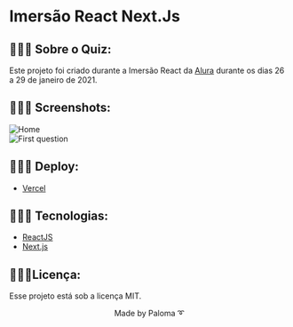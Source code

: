 # Imersão React Next.Js

## 👩🏽‍💻 Sobre o Quiz:

Este projeto foi criado durante a Imersão React da [Alura](https://www.alura.com.br/) durante os dias 26 a 29 de janeiro de 2021.

## 👩🏽‍💻 Screenshots:

  <div align="left">
  <img src="https://github.com/palomavila/alura-quiz/blob/main/prints/home.png" title="Home" />

<div align="left">
  <img src="https://github.com/palomavila/alura-quiz/blob/main/prints/first-question.png" alt"Banner" title="First question" />

## 👩🏽‍💻 Deploy:

- [Vercel](https://alura-quiz-delta.vercel.app/)

## 👩🏽‍💻 Tecnologias:

- [ReactJS](https://reactjs.org/)
- [Next.js](https://nextjs.org/)

## 👩🏽‍💻Licença:

Esse projeto está sob a licença MIT.

<p align="center">Made by Paloma ➰</p>
